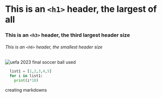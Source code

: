 # This is an `<h1>` header, the largest of all
### This is an `<h3>` header, the third largest header size
###### This is an `<h6>` header, the smallest header size 


![uefa 2023 final soccer ball used](https://encrypted-tbn0.gstatic.com/images?q=tbn:ANd9GcQ-H6ZhkFLV902AdsKqwWpAXMslJnXSgd9QBA&usqp=CAU)


```python looping through a list
  list1 = [1,2,3,4,5]
  for i in list1:
    print(i*10)
 ```


























creating markdowns 
